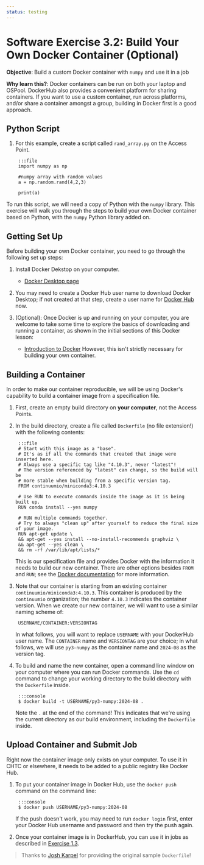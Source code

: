 ```yaml
---
status: testing
---
```


<style type="text/css"> pre em { font-style: normal; background-color: yellow; } pre strong { font-style: normal; font-weight: bold; color: #008; } </style>

Software Exercise 3.2: Build Your Own Docker Container (Optional)
====================================

**Objective**: Build a custom Docker container with `numpy` and use it in a job

**Why learn this?**: Docker containers can be run on both your laptop and OSPool. DockerHub
also provides a convenient platform for sharing containers. If you want to use a custom 
container, run across platforms, and/or share a container amongst a group, building in 
Docker first is a good approach. 

Python Script
-------------------

1. For this example, create a script called `rand_array.py` on the Access Point. 

		:::file
		import numpy as np

		#numpy array with random values
		a = np.random.rand(4,2,3)

		print(a)

To run this script, we will need a copy of Python with the `numpy` library. 
This exercise will walk you through the steps to build your own Docker container 
based on Python, with the `numpy` Python library added on. 

Getting Set Up
--------------

Before building your own Docker container, you need to go through the following 
set up steps: 

1. Install Docker Dekstop on your computer. 
	* [Docker Desktop page](https://www.docker.com/products/docker-desktop)

2. You may need to create a Docker Hub user name to download Docker Desktop; if not 
created at that step, create a user name for [Docker Hub](https://hub.docker.com/) now.

3. (Optional): Once Docker is up and running on your computer, you are welcome to take 
some time to explore the basics of downloading and running a container, as shown in 
the initial sections of this Docker lesson:
	* [Introduction to Docker](https://carpentries-incubator.github.io/docker-introduction/)
	However, this isn't strictly necessary for building your own container. 

Building a Container
--------------------

In order to make our container reproducible, we will be using Docker's capability 
to build a container image from a specification file.  

1. First, create an empty build directory on **your computer**, not the Access Points. 

1. In the build directory, create a file called `Dockerfile` (no file extension!) with 
the following contents: 

		:::file
		# Start with this image as a "base".
		# It's as if all the commands that created that image were inserted here.
		# Always use a specific tag like "4.10.3", never "latest"!
		# The version referenced by "latest" can change, so the build will be 
		# more stable when building from a specific version tag. 
		FROM continuumio/miniconda3:4.10.3

		# Use RUN to execute commands inside the image as it is being built up.
		RUN conda install --yes numpy

		# RUN multiple commands together.
		# Try to always "clean up" after yourself to reduce the final size of your image.
		RUN apt-get update \
 		&& apt-get --yes install --no-install-recommends graphviz \
 		&& apt-get --yes clean \
 		&& rm -rf /var/lib/apt/lists/*

	This is our specification file and provides Docker with the information it needs 
	to build our new container. There are other options besides `FROM` and `RUN`; see 
	the [Docker documentation](https://docs.docker.com/engine/reference/builder/) for more information. 

1. Note that our container is starting from an existing container 
`continuumio/miniconda3:4.10.3`. This container is produced by the `continuumio` 
organization; the number `4.10.3` indicates the container version. When we create our 
new container, we will want to use a similar naming scheme of: 

		USERNAME/CONTAINER:VERSIONTAG

	In what follows, you will want to replace `USERNAME` with your DockerHub user name. 
	The `CONTAINER` name and `VERSIONTAG` are your choice; in what follows, we will 
	use `py3-numpy` as the container name and `2024-08` as the version tag. 

1. To build and name the new container, open a command line window on your computer 
where you can run Docker commands. Use the `cd` command to change your working directory 
to the build directory with the `Dockerfile` inside. 

		:::console
		$ docker build -t USERNAME/py3-numpy:2024-08 .
		
	Note the `.` at the end of the command! This indicates that we're using the current 
	directory as our build environment, including the `Dockerfile` inside. 

Upload Container and Submit Job
-------------------------------

Right now the container image only exists on your computer. To use it in CHTC or 
elsewhere, it needs to be added to a public registry like Docker Hub. 

1. To put your container image in Docker Hub, use the `docker push` command on the 
command line:

		:::console
		$ docker push USERNAME/py3-numpy:2024-08

	If the push doesn't work, you may need to run `docker login` first, enter your 
	Docker Hub username and password and then try the push again. 

1. Once your container image is in DockerHub, you can use it in jobs as described 
in [Exercise 1.3](../part1-ex3-docker-jobs). 

> Thanks to [Josh Karpel](https://github.com/JoshKarpel/osg-school-example-dockerfile) for 
providing the original sample `Dockerfile`!
